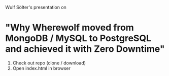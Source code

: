 Wulf Sölter's presentation on

# "Why Wherewolf moved from MongoDB / MySQL to PostgreSQL and achieved it with Zero Downtime"

1. Check out repo (clone / download)
2. Open index.html in browser
